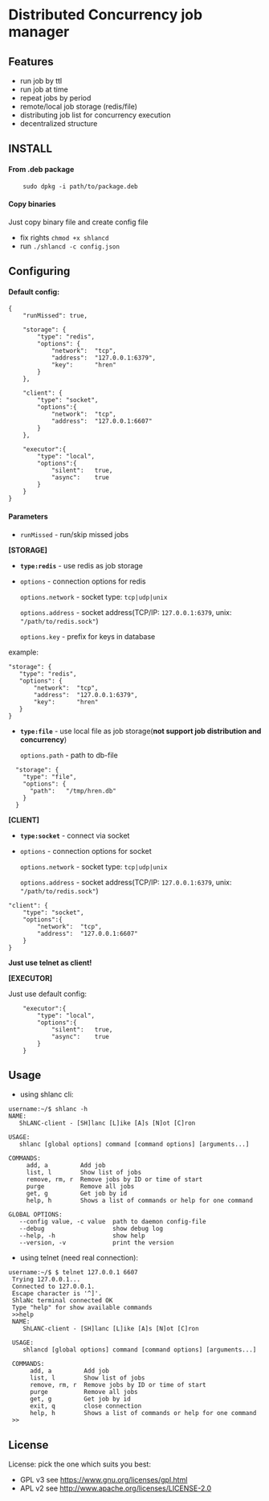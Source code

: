 Distributed Concurrency job manager
=============================

Features
--------
 - run job by ttl
 - run job at time
 - repeat jobs by period
 - remote/local job storage (redis/file)
 - distributing job list for concurrency execution
 - decentralized structure
 
 
INSTALL
-------

#### From .deb package
        sudo dpkg -i path/to/package.deb

#### Copy binaries
Just copy binary file and create config file

- fix rights `chmod +x shlancd`
- run `./shlancd -c config.json` 


Configuring
-----------


#### Default config:
```
{
	"runMissed": true,

	"storage": {
		"type": "redis",
		"options": {
			"network":  "tcp",
			"address":  "127.0.0.1:6379",
			"key":      "hren"
		}
	},

	"client": {
		"type": "socket",
		"options":{
			"network":  "tcp",
			"address":  "127.0.0.1:6607"
		}
	},

	"executor":{
		"type": "local",
		"options":{
			"silent":   true,
			"async":    true
		}
	}
}
```


#### Parameters

- `runMissed` - run/skip missed jobs

**[STORAGE]**


- **`type:redis`** - use redis as job storage

- `options` - connection options for redis
    
	`options.network` - socket type: `tcp|udp|unix`
    
    `options.address` - socket address(TCP/IP: `127.0.0.1:6379`, unix: `"/path/to/redis.sock"`)
    
    `options.key` - prefix for keys in database

example:
 ```	
"storage": {
    "type": "redis",
    "options": {
        "network":  "tcp",
        "address":  "127.0.0.1:6379",
        "key":      "hren"
    }
}
```

- **`type:file`** - use local file as job storage(**not support job distribution and concurrency**)

    `options.path` - path to db-file


```
  "storage": {
    "type": "file",
    "options": {
      "path":   "/tmp/hren.db"
    }
  }
```
 

**[CLIENT]**

- **`type:socket`** - connect via socket
- `options` - connection options for socket
    
	`options.network` - socket type: `tcp|udp|unix`
    
    `options.address` - socket address(TCP/IP: `127.0.0.1:6379`, unix: `"/path/to/redis.sock"`)

```
"client": {
    "type": "socket",
    "options":{
        "network":  "tcp",
        "address":  "127.0.0.1:6607"
    }
}
```
**Just use telnet as client!**


**[EXECUTOR]**

Just use default config:
```
	"executor":{
		"type": "local",
		"options":{
			"silent":   true,
			"async":    true
		}
	}
```


Usage
--------------

- using shlanc cli:

```
username:~/$ shlanc -h
NAME:
   ShLANC-client - [SH]lanc [L]ike [A]s [N]ot [C]ron

USAGE:
   shlanc [global options] command [command options] [arguments...]

COMMANDS:
     add, a         Add job
     list, l        Show list of jobs
     remove, rm, r  Remove jobs by ID or time of start
     purge          Remove all jobs
     get, g         Get job by id
     help, h        Shows a list of commands or help for one command

GLOBAL OPTIONS:
   --config value, -c value  path to daemon config-file
   --debug                   show debug log
   --help, -h                show help
   --version, -v             print the version
```

- using telnet (need real connection):
```
username:~/$ $ telnet 127.0.0.1 6607
 Trying 127.0.0.1...
 Connected to 127.0.0.1.
 Escape character is '^]'.
 ShlaNc terminal connected OK
 Type "help" for show available commands
 >>help
 NAME:
    ShLANC-client - [SH]lanc [L]ike [A]s [N]ot [C]ron

 USAGE:
    shlancd [global options] command [command options] [arguments...]

 COMMANDS:
      add, a         Add job
      list, l        Show list of jobs
      remove, rm, r  Remove jobs by ID or time of start
      purge          Remove all jobs
      get, g         Get job by id
      exit, q        close connection
      help, h        Shows a list of commands or help for one command
 >>
```


License
-------

License: pick the one which suits you best:

- GPL v3 see <https://www.gnu.org/licenses/gpl.html>
- APL v2 see <http://www.apache.org/licenses/LICENSE-2.0>
